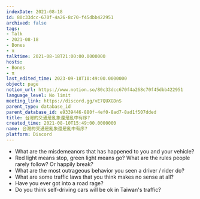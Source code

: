 ```yaml
---
indexDate: 2021-08-18
id: 80c33dcc-670f-4a26-8c70-f45dbb422951
archived: false
tags:
- Talk
- 2021-08-18
- Bones
- π
talktime: 2021-08-18T21:00:00.0000000
hosts:
- Bones
- π
last_edited_time: 2023-09-18T10:49:00.0000000
object: page
notion_url: https://www.notion.so/80c33dcc670f4a268c70f45dbb422951
language_level: No limit
meeting_link: https://discord.gg/vE7QUXGDnS
parent_type: database_id
parent_database_id: e9339446-880f-4ef0-8ad7-8ad1f507dded
title: 台灣的交通是亂象還是亂中有序?
created_time: 2021-08-10T15:49:00.0000000
name: 台灣的交通是亂象還是亂中有序?
platform: Discord
---
```


   - What are the misdemeanors that has happened to you and your vehicle?
   - Red light means stop, green light means go?
What are the rules people rarely follow? Or happily break?
   - What are the most outrageous behavior you seen a driver / rider do?
   - What are some traffic laws that you think makes no sense at all?
   - Have you ever got into a road rage?
   - Do you think self-driving cars will be ok in Taiwan's traffic?











